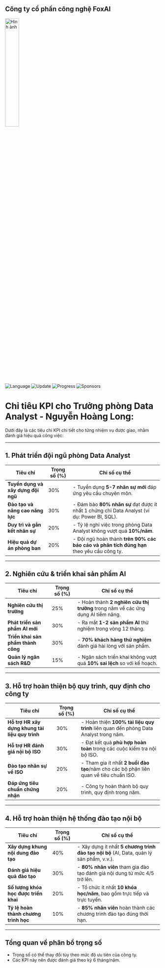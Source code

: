 ## Công ty cổ phần công nghệ FoxAI

<img src="https://fox.ai.vn/wp-content/uploads/2024/07/Logo_Original-1.png" alt="Hình ảnh" width="30%" />

![Language](https://img.shields.io/badge/Language-Python-orange.svg?logo=Python&logoColor=yellow) ![Update](https://img.shields.io/badge/Update-Weekly-green.svg) ![Progress](https://img.shields.io/badge/progress-N%2F1049-brightgreen.svg) ![Sponsors](https://img.shields.io/badge/Sponsor-0-lightgrey.svg)

# **Chỉ tiêu KPI cho Trưởng phòng Data Analyst - Nguyễn Hoàng Long:**

Dưới đây là các tiêu chí KPI chi tiết cho từng nhiệm vụ được giao, nhằm đánh giá hiệu quả công việc:

---

## **1. Phát triển đội ngũ phòng Data Analyst**
| **Tiêu chí**                           | **Trọng số (%)** | **Chỉ số cụ thể**                                                                 |
|----------------------------------------|------------------|-----------------------------------------------------------------------------------|
| **Tuyển dụng và xây dựng đội ngũ**     | 30%              | - Tuyển dụng **5-7 nhân sự mới** đáp ứng yêu cầu chuyên môn.                      |
| **Đào tạo và nâng cao năng lực**       | 30%              | - Đảm bảo **80% nhân sự** đạt được ít nhất 1 chứng chỉ Data Analyst (ví dụ: Power BI, SQL). |
| **Duy trì và gắn kết nhân sự**         | 20%              | - Tỷ lệ nghỉ việc trong phòng Data Analyst không vượt quá **10%/năm**.            |
| **Hiệu quả dự án phòng ban**           | 20%              | - Đội ngũ hoàn thành **trên 90% các báo cáo và phân tích đúng hạn** theo yêu cầu công ty. |

---

## **2. Nghiên cứu & triển khai sản phẩm AI**
| **Tiêu chí**                           | **Trọng số (%)** | **Chỉ số cụ thể**                                                                 |
|----------------------------------------|------------------|-----------------------------------------------------------------------------------|
| **Nghiên cứu thị trường**              | 25%              | - Hoàn thành **2 nghiên cứu thị trường** trong năm về các ứng dụng AI tiềm năng.  |
| **Phát triển sản phẩm AI mới**         | 30%              | - Ra mắt **1-2 sản phẩm AI** thử nghiệm trong vòng 12 tháng.                      |
| **Triển khai sản phẩm thành công**     | 30%              | - **70% khách hàng thử nghiệm** đánh giá hài lòng với sản phẩm.                   |
| **Quản lý ngân sách R&D**              | 15%              | - Ngân sách triển khai không vượt quá **10% sai lệch** so với kế hoạch.           |

---

## **3. Hỗ trợ hoàn thiện bộ quy trình, quy định cho công ty**
| **Tiêu chí**                           | **Trọng số (%)** | **Chỉ số cụ thể**                                                                 |
|----------------------------------------|------------------|-----------------------------------------------------------------------------------|
| **Hỗ trợ HR xây dựng khung tài liệu quy trình**        | 30%              | - Hoàn thiện **100% tài liệu quy trình** liên quan đến phòng Data Analyst trong năm. |
| **Hỗ trợ HR đánh giá nội bộ ISO**       | 30%              | - Đạt kết quả **phù hợp hoàn toàn** trong các cuộc kiểm tra nội bộ ISO.           |
| **Đào tạo nhân sự về ISO**             | 20%              | - Tham gia ít nhất **2 buổi đào tạo**/năm cho các bộ phận liên quan về tiêu chuẩn ISO. |
| **Đáp ứng tiêu chuẩn chứng nhận**      | 20%              | - Công ty hoàn thành bộ quy trình, quy định trong năm.             |

---

## **4. Hỗ trợ hoàn thiện hệ thống đào tạo nội bộ**
| **Tiêu chí**                           | **Trọng số (%)** | **Chỉ số cụ thể**                                                                 |
|----------------------------------------|------------------|-----------------------------------------------------------------------------------|
| **Xây dựng khung nội dung đào tạo**          | 40%              | - Xây dựng ít nhất **5 chương trình đào tạo nội bộ** (AI, Data, quản lý sản phẩm, v.v.). |
| **Đánh giá hiệu quả đào tạo**          | 30%              | - **80% nhân viên** tham gia đào tạo đánh giá nội dung từ mức 4/5 trở lên.        |
| **Số lượng khóa học được triển khai**  | 20%              | - Tổ chức ít nhất **10 khóa học/năm**, bao gồm trực tiếp và trực tuyến.           |
| **Tỷ lệ hoàn thành chương trình học**  | 10%              | - **85% nhân viên** hoàn thành các chương trình đào tạo đúng thời hạn.           |

---

## **Tổng quan về phân bổ trọng số**
- Trọng số có thể thay đổi tùy theo mức độ ưu tiên của công ty.
- Các KPI này nên được đánh giá theo kỳ 6 tháng/năm.
